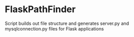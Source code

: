 # FlaskPathFinder
Script builds out file structure and generates server.py and mysqlconnection.py files for Flask applications
